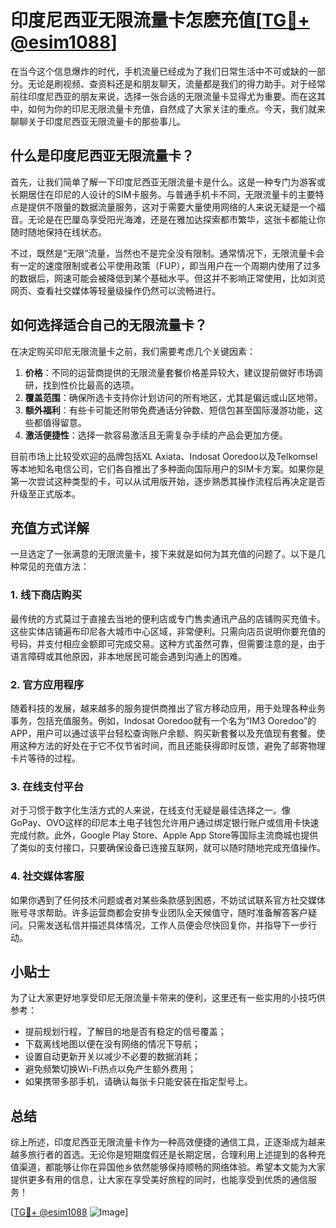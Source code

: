 # 印度尼西亚无限流量卡怎麽充值[[TG💪+ @esim1088](https://t.me/s/esim1088)]

在当今这个信息爆炸的时代，手机流量已经成为了我们日常生活中不可或缺的一部分。无论是刷视频、查资料还是和朋友聊天，流量都是我们的得力助手。对于经常前往印度尼西亚的朋友来说，选择一张合适的无限流量卡显得尤为重要。而在这其中，如何为你的印尼无限流量卡充值，自然成了大家关注的重点。今天，我们就来聊聊关于印度尼西亚无限流量卡的那些事儿。

## 什么是印度尼西亚无限流量卡？

首先，让我们简单了解一下印度尼西亚无限流量卡是什么。这是一种专门为游客或长期居住在印尼的人设计的SIM卡服务。与普通手机卡不同，无限流量卡的主要特点是提供不限量的数据流量服务，这对于需要大量使用网络的人来说无疑是一个福音。无论是在巴厘岛享受阳光海滩，还是在雅加达探索都市繁华，这张卡都能让你随时随地保持在线状态。

不过，既然是“无限”流量，当然也不是完全没有限制。通常情况下，无限流量卡会有一定的速度限制或者公平使用政策（FUP），即当用户在一个周期内使用了过多的数据后，网速可能会被降低到某个基础水平。但这并不影响正常使用，比如浏览网页、查看社交媒体等轻量级操作仍然可以流畅进行。

## 如何选择适合自己的无限流量卡？

在决定购买印尼无限流量卡之前，我们需要考虑几个关键因素：

1. **价格**：不同的运营商提供的无限流量套餐价格差异较大，建议提前做好市场调研，找到性价比最高的选项。
2. **覆盖范围**：确保所选卡支持你计划访问的所有地区，尤其是偏远或山区地带。
3. **额外福利**：有些卡可能还附带免费通话分钟数、短信包甚至国际漫游功能，这些都值得留意。
4. **激活便捷性**：选择一款容易激活且无需复杂手续的产品会更加方便。

目前市场上比较受欢迎的品牌包括XL Axiata、Indosat Ooredoo以及Telkomsel等本地知名电信公司，它们各自推出了多种面向国际用户的SIM卡方案。如果你是第一次尝试这种类型的卡，可以从试用版开始，逐步熟悉其操作流程后再决定是否升级至正式版本。

## 充值方式详解

一旦选定了一张满意的无限流量卡，接下来就是如何为其充值的问题了。以下是几种常见的充值方法：

### 1. 线下商店购买

最传统的方式莫过于直接去当地的便利店或专门售卖通讯产品的店铺购买充值卡。这些实体店铺遍布印尼各大城市中心区域，非常便利。只需向店员说明你要充值的号码，并支付相应金额即可完成交易。这种方式虽然可靠，但需要注意的是，由于语言障碍或其他原因，非本地居民可能会遇到沟通上的困难。

### 2. 官方应用程序

随着科技的发展，越来越多的服务提供商推出了官方移动应用，用于处理各种业务事务，包括充值服务。例如，Indosat Ooredoo就有一个名为“IM3 Ooredoo”的APP，用户可以通过该平台轻松查询账户余额、购买新套餐以及充值现有套餐。使用这种方法的好处在于它不仅节省时间，而且还能获得即时反馈，避免了邮寄物理卡片等待的过程。

### 3. 在线支付平台

对于习惯于数字化生活方式的人来说，在线支付无疑是最佳选择之一。像GoPay、OVO这样的印尼本土电子钱包允许用户通过绑定银行账户或信用卡快速完成付款。此外，Google Play Store、Apple App Store等国际主流商城也提供了类似的支付接口，只要确保设备已连接互联网，就可以随时随地完成充值操作。

### 4. 社交媒体客服

如果你遇到了任何技术问题或者对某些条款感到困惑，不妨试试联系官方社交媒体账号寻求帮助。许多运营商都会安排专业团队全天候值守，随时准备解答客户疑问。只需发送私信并描述具体情况，工作人员便会尽快回复你，并指导下一步行动。

## 小贴士

为了让大家更好地享受印尼无限流量卡带来的便利，这里还有一些实用的小技巧供参考：

- 提前规划行程，了解目的地是否有稳定的信号覆盖；
- 下载离线地图以便在没有网络的情况下导航；
- 设置自动更新开关以减少不必要的数据消耗；
- 避免频繁切换Wi-Fi热点以免产生额外费用；
- 如果携带多部手机，请确认每张卡只能安装在指定型号上。

## 总结

综上所述，印度尼西亚无限流量卡作为一种高效便捷的通信工具，正逐渐成为越来越多旅行者的首选。无论你是短期度假还是长期定居，合理利用上述提到的各种充值渠道，都能够让你在异国他乡依然能够保持顺畅的网络体验。希望本文能为大家提供更多有用的信息，让大家在享受美好旅程的同时，也能享受到优质的通信服务！

[[TG💪+ @esim1088](https://t.me/s/esim1088) ![Image](https://i.postimg.cc/4NQfJmqS/Snipaste-2025-05-13-00-14-12.png)]